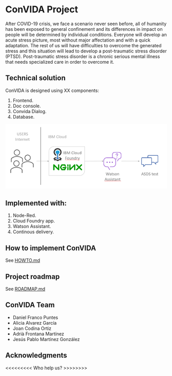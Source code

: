# ConVIDA Project

After COVID-19 crisis, we face a scenario never seen before, all of humanity has been exposed to general confinement and its differences in impact on people will be determined by individual conditions. Everyone will develop an acute stress picture, most without major affectation and with a quick adaptation. The rest of us will have difficulties to overcome the generated stress and this situation will lead to develop a post-traumatic stress disorder (PTSD). Post-traumatic stress disorder is a chronic serious mental illness that needs specialized care in order to overcome it.

## Technical solution

ConVIDA is designed using XX components:
1. Frontend.
2. Doc console.
3. Convida Dialog.
4. Database.

![Convida technical solution](/technical_solution/technical_solution.PNG)

## Implemented with:

1. Node-Red.
2. Cloud Foundry app.
3. Watson Assistant.
4. Continous delivery.

## How to implement ConVIDA

See [HOWTO.md](howto.md)

## Project roadmap

See [ROADMAP.md](roadmap/roadmap.md)

## ConVIDA Team
* Daniel Franco Puntes 
* Alicia Alvarez García 
* Joan Codina Ortiz
* Adrià Frontana Martínez
* Jesús Pablo Martínez González 

## Acknowledgments

<<<<<<<<< Who help us? >>>>>>>>




